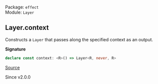 Package: `effect`<br />
Module: `Layer`<br />

## Layer.context

Constructs a `Layer` that passes along the specified context as an
output.

**Signature**

```ts
declare const context: <R>() => Layer<R, never, R>
```

[Source](https://github.com/Effect-TS/effect/tree/main/packages/effect/src/Layer.ts#L256)

Since v2.0.0